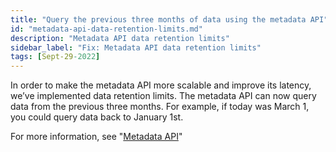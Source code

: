 ```yaml
---
title: "Query the previous three months of data using the metadata API"
id: "metadata-api-data-retention-limits.md"
description: "Metadata API data retention limits"
sidebar_label: "Fix: Metadata API data retention limits"
tags: [Sept-29-2022]
---
```


In order to make the metadata API more scalable and improve its latency, we’ve implemented data retention limits. The metadata API can now query data from the previous three months. For example, if today was March 1, you could query data back to January 1st.

For more information, see "[Metadata API](/docs/dbt-cloud-apis/metadata-api)"
